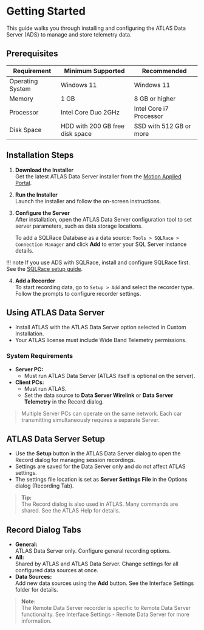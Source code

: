 # Getting Started

This guide walks you through installing and configuring the ATLAS Data Server (ADS) to manage and store telemetry data.

## Prerequisites

| Requirement      | Minimum Supported                | Recommended                   |
|------------------|----------------------------------|-------------------------------|
| Operating System | Windows 11                       | Windows 11                    |
| Memory           | 1 GB                             | 8 GB or higher                |
| Processor        | Intel Core Duo 2GHz              | Intel Core i7 Processor       |
| Disk Space       | HDD with 200 GB free disk space  | SSD with 512 GB or more       |

## Installation Steps

1. **Download the Installer**  
    Get the latest ATLAS Data Server installer from the [Motion Applied Portal](https://portal.motionapplied.com/portal/Downloads/Software#Standalone%20ADS).

2. **Run the Installer**  
    Launch the installer and follow the on-screen instructions.

3. **Configure the Server**  
    After installation, open the ATLAS Data Server configuration tool to set server parameters, such as data storage locations.

    To add a SQLRace Database as a data source: `Tools > SQLRace > Connection Manager` and click **Add** to enter your SQL Server instance details.

!!! note
    If you use ADS with SQLRace, install and configure SQLRace first. See the [SQLRace setup guide](../sqlrace/installation.md).

4. **Add a Recorder**  
    To start recording data, go to `Setup > Add` and select the recorder type. Follow the prompts to configure recorder settings.

## Using ATLAS Data Server

- Install ATLAS with the ATLAS Data Server option selected in Custom Installation.
- Your ATLAS license must include Wide Band Telemetry permissions.

### System Requirements

- **Server PC:**  
  - Must run ATLAS Data Server (ATLAS itself is optional on the server).
- **Client PCs:**  
  - Must run ATLAS.
  - Set the data source to **Data Server Wirelink** or **Data Server Telemetry** in the Record dialog.

> Multiple Server PCs can operate on the same network. Each car transmitting simultaneously requires a separate Server.

## ATLAS Data Server Setup

- Use the **Setup** button in the ATLAS Data Server dialog to open the Record dialog for managing session recordings.
- Settings are saved for the Data Server only and do not affect ATLAS settings.
- The settings file location is set as **Server Settings File** in the Options dialog (Recording Tab).

> **Tip:**  
> The Record dialog is also used in ATLAS. Many commands are shared. See the ATLAS Help for details.

## Record Dialog Tabs

- **General:**  
  ATLAS Data Server only. Configure general recording options.
- **All:**  
  Shared by ATLAS and ATLAS Data Server. Change settings for all configured data sources at once.
- **Data Sources:**  
  Add new data sources using the **Add** button. See the Interface Settings folder for details.

> **Note:**  
> The Remote Data Server recorder is specific to Remote Data Server functionality. See Interface Settings - Remote Data Server for more information.

